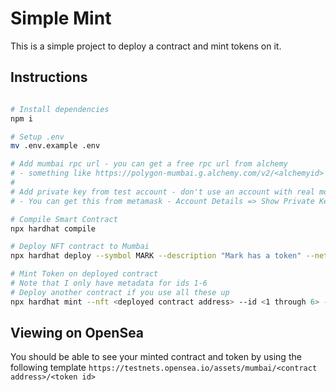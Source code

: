 # Simple Mint

This is a simple project to deploy a contract and mint tokens on it.

## Instructions

```bash

# Install dependencies
npm i

# Setup .env
mv .env.example .env

# Add mumbai rpc url - you can get a free rpc url from alchemy 
# - something like https://polygon-mumbai.g.alchemy.com/v2/<alchemyid>
#
# Add private key from test account - don't use an account with real money on it please
# - You can get this from metamask - Account Details => Show Private Key

# Compile Smart Contract
npx hardhat compile

# Deploy NFT contract to Mumbai
npx hardhat deploy --symbol MARK --description "Mark has a token" --network mumbai

# Mint Token on deployed contract
# Note that I only have metadata for ids 1-6
# Deploy another contract if you use all these up
npx hardhat mint --nft <deployed contract address> --id <1 through 6> --receiver <address to send token to> --network mumbai

```

## Viewing on OpenSea

You should be able to see your minted contract and token by using the following template
`https://testnets.opensea.io/assets/mumbai/<contract address>/<token id>`